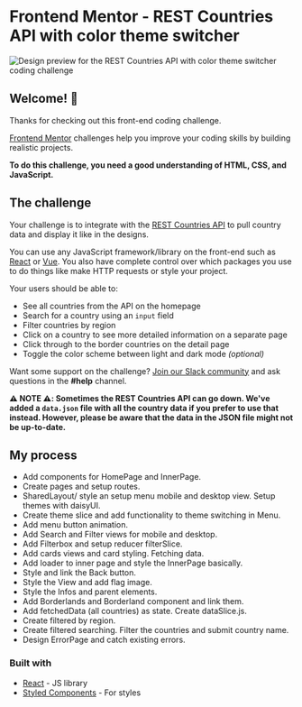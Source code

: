 # Frontend Mentor - REST Countries API with color theme switcher

![Design preview for the REST Countries API with color theme switcher coding challenge](./design/desktop-preview.jpg)

## Welcome! 👋

Thanks for checking out this front-end coding challenge.

[Frontend Mentor](https://www.frontendmentor.io) challenges help you improve your coding skills by building realistic projects.

**To do this challenge, you need a good understanding of HTML, CSS, and JavaScript.**

## The challenge

Your challenge is to integrate with the [REST Countries API](https://restcountries.com) to pull country data and display it like in the designs.

You can use any JavaScript framework/library on the front-end such as [React](https://reactjs.org) or [Vue](https://vuejs.org). You also have complete control over which packages you use to do things like make HTTP requests or style your project.

Your users should be able to:

- See all countries from the API on the homepage
- Search for a country using an `input` field
- Filter countries by region
- Click on a country to see more detailed information on a separate page
- Click through to the border countries on the detail page
- Toggle the color scheme between light and dark mode _(optional)_

Want some support on the challenge? [Join our Slack community](https://www.frontendmentor.io/slack) and ask questions in the **#help** channel.

**⚠️ NOTE ⚠️: Sometimes the REST Countries API can go down. We've added a `data.json` file with all the country data if you prefer to use that instead. However, please be aware that the data in the JSON file might not be up-to-date.**

## My process

- Add components for HomePage and InnerPage.
- Create pages and setup routes.
- SharedLayout/ style an setup menu mobile and desktop view. Setup themes with daisyUI.
- Create theme slice and add functionality to theme switching in Menu.
- Add menu button animation.
- Add Search and Filter views for mobile and desktop.
- Add Filterbox and setup reducer filterSlice.
- Add cards views and card styling. Fetching data.
- Add loader to inner page and style the InnerPage basically.
- Style and link the Back button.
- Style the View and add flag image.
- Style the Infos and parent elements.
- Add Borderlands and Borderland component and link them.
- Add fetchedData (all countries) as state. Create dataSlice.js.
- Create filtered by region.
- Create filtered searching. Filter the countries and submit country name.
- Design ErrorPage and catch existing errors.

### Built with

- [React](https://reactjs.org/) - JS library
- [Styled Components](https://styled-components.com/) - For styles
